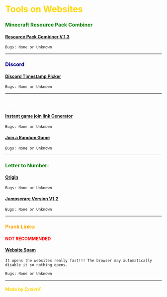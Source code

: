 # <font color="gold">Tools on Websites</font>


### <font color="green">Minecraft Resource Pack Combiner</font>

#### [Resource Pack Combiner V.1.3](https://exelerx.github.io/Tools-on-Websites/Minecraft/Combiner/index.html)

`Bugs: None or Unknown`

---

### <font color="darkblue">Discord</font>

#### [Discord Timestamp Picker](https://exelerx.github.io/Tools-on-Websites/Discord/index.html)

`Bugs: None or Unknown`

---
### <font color="white">Roblox</font>

#### [Instant game join link Generator](https://exelerx.github.io/Tools-on-Websites/Roblox/Join%20Game%20Link/index.html)

`Bugs: None or Unknown`

#### [Join a Random Game](https://exelerx.github.io/Tools-on-Websites/Roblox/Randome%20Game/index.html) 

`Bugs: None or Unknown`

---
### <font color="green">Letter to Number:</font>


#### [Origin](https://exelerx.github.io/Tools-on-Websites/LettertoNumber/LettertoNumber.html)

`Bugs: None or Unknown`

#### [Jumpscrare Version V1.2](https://exelerx.github.io/Tools-on-Websites/LettertoNumber/Lettertonumber.html)

`Bugs: None or Unknown`

---

### <font color="orange">Prank Links:</font>

#### <font color="red">NOT RECOMMENDED</font>

#### [Website Spam](https://exelerx.github.io/Tools-on-Websites/Prank-Links/Window_Spam.html)

`It opens the websites really fast!!! The browser may automatically disable it so nothing opens.`

`Bugs: None or Unknown`



---

#### <font color="gold">Made by ___ExelerX___</font>
